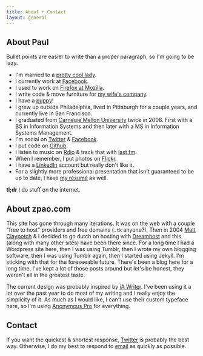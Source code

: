 ```yaml
---
title: About + Contact
layout: general
---
```


## About Paul

Bullet points are easier to write than a proper paragraph, so I'm going to be lazy.

* I'm married to a [pretty cool lady](http://twitter.com/otlvintage).
* I currently work at [Facebook](https://www.facebook.com).
* I used to work on [Firefox at Mozilla](http://firefox.com).
* I write code & move furniture for [my wife's company](http://onetruelovevintage.com).
* I have a [puppy](http://instagr.am/p/lPn7w/)!
* I grew up outside Philadelphia, lived in Pittsburgh for a couple years, and currently live in San Francisco.
* I graduated from [Carnegie Mellon University](http://cmu.edu) twice in 2008.
  First with a BS in Information Systems and then later with a MS in Information Systems Management.
* I'm social on [Twitter](https://twitter.com/zpao) & [Facebook](https://www.facebook.com/zpao).
* I put code on [Github](https://github.com/zpao).
* I listen to music on [Rdio](http://www.rdio.com/people/zpao/) & track that with [last.fm](http://last.fm/user/zpao).
* When I remember, I put photos on [Flickr](http://flickr.com/photos/zpao).
* I have a [LinkedIn](http://www.linkedin.com/in/pauloshannessy) account but really don't like it.
* For a slightly more professional presentation that isn't guaranteed to be up to date, I have [my résumé](/resume) as well.

**tl;dr** I do stuff on the internet.


## About zpao.com

This site has gone through many iterations. It was on the web with a couple "free to host" providers and free domains (`.tk` anyone?). Then in 2004 [Matt Claypotch](http://potch.me/) & I decided to go dutch on hosting with [Dreamhost](http://www.dreamhost.com/r.cgi?98611 "Yea,  that's a referral link for cash money") and this (along with many other sites) have been there since. For a long time I had a Wordpress site here, then I was using Tumblr, then I wrote my own blogging software, then I was using Tumblr again, then I started using Jekyll. I'm sticking with that for the foreseeable future. There's been a blog here for a long time. I've kept a lot of those posts around but let's be honest, they weren't all in the greatest taste.

The current design was probably inspired by [iA Writer](http://www.iawriter.com/mac/). I've been using it a lot over the past year to do most of my writing and I really enjoy the simplicity of it. As much as I would like, I can't use their custom typeface here, so I'm using [Anonymous Pro](https://typekit.com/fonts/anonymous-pro) for everything.


## Contact

If you want the quickest & shortest response, [Twitter](https://twitter.com/zpao) is probably the best way. Otherwise, I do my best to respond to [email](mailto:paul@oshannessy.com) as quickly as possible.

